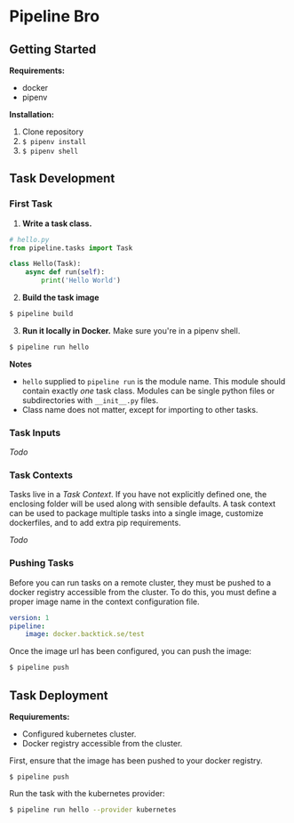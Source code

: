 # Pipeline Bro

## Getting Started

**Requirements:**
- docker
- pipenv


**Installation:**
1. Clone repository
1. `$ pipenv install`
1. `$ pipenv shell`

## Task Development

### First Task

1. **Write a task class.**

```python
# hello.py
from pipeline.tasks import Task

class Hello(Task):
    async def run(self):
        print('Hello World')
```

2. **Build the task image**

```bash
$ pipeline build
```

3. **Run it locally in Docker.** Make sure you're in a pipenv shell.

```bash
$ pipeline run hello
```

**Notes**
- `hello` supplied to `pipeline run` is the module name. This module should contain exactly *one* task class. Modules can be single python files or subdirectories with `__init__.py` files.
- Class name does not matter, except for importing to other tasks.

### Task Inputs

*Todo*

### Task Contexts

Tasks live in a *Task Context*. If you have not explicitly defined one, the enclosing folder will be used along with sensible defaults. A task context can be used to package multiple tasks into a single image, customize dockerfiles, and to add extra pip requirements.

*Todo*

### Pushing Tasks

Before you can run tasks on a remote cluster, they must be pushed to a docker registry accessible from the cluster. To do this, you must define a proper image name in the context configuration file.

```yaml
version: 1
pipeline:
    image: docker.backtick.se/test
```

Once the image url has been configured, you can push the image:

```bash
$ pipeline push
```

## Task Deployment

**Requiurements:**
- Configured kubernetes cluster.
- Docker registry accessible from the cluster.

First, ensure that the image has been pushed to your docker registry.

```
$ pipeline push
```

Run the task with the kubernetes provider:

```bash
$ pipeline run hello --provider kubernetes
```